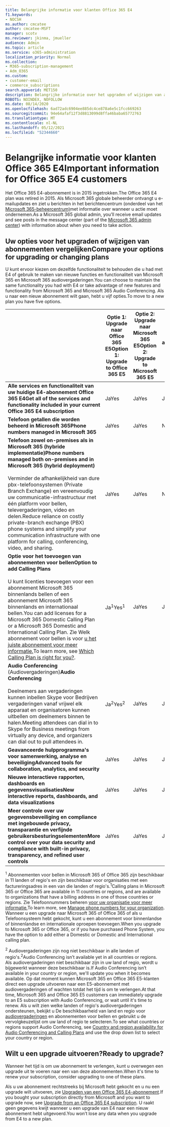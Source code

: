 ```yaml
---
title: Belangrijke informatie voor klanten Office 365 E4
f1.keywords:
- NOCSH
ms.author: cmcatee
author: cmcatee-MSFT
manager: scotv
ms.reviewer: jkinma, jmueller
audience: Admin
ms.topic: article
ms.service: o365-administration
localization_priority: Normal
ms.collection:
- M365-subscription-management
- Adm_O365
ms.custom:
- customer-email
- commerce_subscriptions
search.appverid: MET150
description: Belangrijke informatie over het upgraden of wijzigen van abonnementen voor klanten met Office 365 E4-abonnement.
ROBOTS: NOINDEX, NOFOLLOW
ms.date: 08/14/2020
ms.openlocfilehash: 6ad72adc6904ee885dc4ce878a6e5c1fcc669263
ms.sourcegitcommit: 94e64afaf12f3d8813099d8ffa46baba65772763
ms.translationtype: MT
ms.contentlocale: nl-NL
ms.lasthandoff: 05/12/2021
ms.locfileid: "52344660"
---
```

# <a name="important-information-for-office-365-e4-customers"></a><span data-ttu-id="d0762-103">Belangrijke informatie voor klanten Office 365 E4</span><span class="sxs-lookup"><span data-stu-id="d0762-103">Important information for Office 365 E4 customers</span></span>

<span data-ttu-id="d0762-104">Het Office 365 E4-abonnement is in 2015 ingetrokken.</span><span class="sxs-lookup"><span data-stu-id="d0762-104">The Office 365 E4 plan was retired in 2015.</span></span> <span data-ttu-id="d0762-105">Als Microsoft 365 globale beheerder ontvangt u e-mailupdates en ziet u berichten in het berichtencentrum (onderdeel van het [Microsoft 365-beheercentrum)](https://go.microsoft.com/fwlink/p/?linkid=2024339)met informatie over wanneer u actie moet ondernemen.</span><span class="sxs-lookup"><span data-stu-id="d0762-105">As a Microsoft 365 global admin, you’ll receive email updates and see posts in the message center (part of the [Microsoft 365 admin center](https://go.microsoft.com/fwlink/p/?linkid=2024339)) with information about when you need to take action.</span></span>

## <a name="compare-your-options-for-upgrading-or-changing-plans"></a><span data-ttu-id="d0762-106">Uw opties voor het upgraden of wijzigen van abonnementen vergelijken</span><span class="sxs-lookup"><span data-stu-id="d0762-106">Compare your options for upgrading or changing plans</span></span>

<span data-ttu-id="d0762-107">U kunt ervoor kiezen om dezelfde functionaliteit te behouden die u had met E4 of gebruik te maken van nieuwe functies en functionaliteit van Microsoft 365 en Microsoft 365 audiovergaderingen.</span><span class="sxs-lookup"><span data-stu-id="d0762-107">You can choose to maintain the same functionality you had with E4 or take advantage of new features and functionality from Microsoft 365 and Microsoft 365 Audio Conferencing.</span></span> <span data-ttu-id="d0762-108">Als u naar een nieuw abonnement wilt gaan, hebt u vijf opties.</span><span class="sxs-lookup"><span data-stu-id="d0762-108">To move to a new plan you have five options.</span></span>

|  | <span data-ttu-id="d0762-109">Optie 1: Upgrade naar Office 365 E5</span><span class="sxs-lookup"><span data-stu-id="d0762-109">Option 1: Upgrade to Office 365 E5</span></span> | <span data-ttu-id="d0762-110">Optie 2: Upgrade naar Microsoft 365 E5</span><span class="sxs-lookup"><span data-stu-id="d0762-110">Option 2: Upgrade to Microsoft 365 E5</span></span> | <span data-ttu-id="d0762-111">Optie 3: Upgrade naar Microsoft 365 E5 zonder audiovergaderingen</span><span class="sxs-lookup"><span data-stu-id="d0762-111">Option 3: Upgrade to Microsoft 365 E5 without Audio Conferencing</span></span> | <span data-ttu-id="d0762-112">Optie 4: Wijzigen in Office 365 E3</span><span class="sxs-lookup"><span data-stu-id="d0762-112">Option 4: Change to Office 365 E3</span></span> | <span data-ttu-id="d0762-113">Optie 5: Wijzigen in Microsoft 365 E3</span><span class="sxs-lookup"><span data-stu-id="d0762-113">Option 5: Change to Microsoft 365 E3</span></span> |
|-|-|-|-|-|-|
| <span data-ttu-id="d0762-114">**Alle services en functionaliteit van uw huidige E4-abonnement Office 365 E4**</span><span class="sxs-lookup"><span data-stu-id="d0762-114">**Get all of the services and functionality included in your current Office 365 E4 subscription**</span></span> | <span data-ttu-id="d0762-115">Ja</span><span class="sxs-lookup"><span data-stu-id="d0762-115">Yes</span></span> | <span data-ttu-id="d0762-116">Ja</span><span class="sxs-lookup"><span data-stu-id="d0762-116">Yes</span></span> | <span data-ttu-id="d0762-117">Ja</span><span class="sxs-lookup"><span data-stu-id="d0762-117">Yes</span></span> | <span data-ttu-id="d0762-118">Nee</span><span class="sxs-lookup"><span data-stu-id="d0762-118">No</span></span> | <span data-ttu-id="d0762-119">Nee</span><span class="sxs-lookup"><span data-stu-id="d0762-119">No</span></span> |
| <span data-ttu-id="d0762-120">**Telefoon getallen die worden beheerd in Microsoft 365**</span><span class="sxs-lookup"><span data-stu-id="d0762-120">**Phone numbers managed in Microsoft 365**</span></span> | <span data-ttu-id="d0762-121">Ja</span><span class="sxs-lookup"><span data-stu-id="d0762-121">Yes</span></span> | <span data-ttu-id="d0762-122">Ja</span><span class="sxs-lookup"><span data-stu-id="d0762-122">Yes</span></span> | <span data-ttu-id="d0762-123">Nee</span><span class="sxs-lookup"><span data-stu-id="d0762-123">No</span></span> | <span data-ttu-id="d0762-124">Nee</span><span class="sxs-lookup"><span data-stu-id="d0762-124">No</span></span> | <span data-ttu-id="d0762-125">Nee</span><span class="sxs-lookup"><span data-stu-id="d0762-125">No</span></span> |
| <span data-ttu-id="d0762-126">**Telefoon zowel on-premises als in Microsoft 365 (hybride implementatie)**</span><span class="sxs-lookup"><span data-stu-id="d0762-126">**Phone numbers managed both on-premises and in Microsoft 365 (hybrid deployment)**</span></span><br/><br/><span data-ttu-id="d0762-127">Verminder de afhankelijkheid van dure pbx-telefoonsystemen (Private Branch Exchange) en vereenvoudig uw communicatie-infrastructuur met één platform voor bellen, televergaderingen, video en delen.</span><span class="sxs-lookup"><span data-stu-id="d0762-127">Reduce reliance on costly private-branch exchange (PBX) phone systems and simplify your communication infrastructure with one platform for calling, conferencing, video, and sharing.</span></span> | <span data-ttu-id="d0762-128">Ja</span><span class="sxs-lookup"><span data-stu-id="d0762-128">Yes</span></span> | <span data-ttu-id="d0762-129">Ja</span><span class="sxs-lookup"><span data-stu-id="d0762-129">Yes</span></span> | <span data-ttu-id="d0762-130">Nee</span><span class="sxs-lookup"><span data-stu-id="d0762-130">No</span></span> | <span data-ttu-id="d0762-131">Nee</span><span class="sxs-lookup"><span data-stu-id="d0762-131">No</span></span> | <span data-ttu-id="d0762-132">Nee</span><span class="sxs-lookup"><span data-stu-id="d0762-132">No</span></span> |
| <span data-ttu-id="d0762-133">**Optie voor het toevoegen van abonnementen voor bellen**</span><span class="sxs-lookup"><span data-stu-id="d0762-133">**Option to add Calling Plans**</span></span><br/><br/><span data-ttu-id="d0762-134">U kunt licenties toevoegen voor een abonnement Microsoft 365 binnenlands bellen of een abonnement Microsoft 365 binnenlands en internationaal bellen.</span><span class="sxs-lookup"><span data-stu-id="d0762-134">You can add licenses for a Microsoft 365 Domestic Calling Plan or a Microsoft 365 Domestic and International Calling Plan.</span></span> <span data-ttu-id="d0762-135">Zie Welk abonnement voor bellen is voor [u het juiste abonnement voor meer informatie.](/MicrosoftTeams/calling-plan-landing-page)</span><span class="sxs-lookup"><span data-stu-id="d0762-135">To learn more, see [Which Calling Plan is right for you?](/MicrosoftTeams/calling-plan-landing-page).</span></span> | <span data-ttu-id="d0762-136">Ja<sup>1</sup></span><span class="sxs-lookup"><span data-stu-id="d0762-136">Yes<sup>1</sup></span></span> | <span data-ttu-id="d0762-137">Ja</span><span class="sxs-lookup"><span data-stu-id="d0762-137">Yes</span></span> | <span data-ttu-id="d0762-138">Ja</span><span class="sxs-lookup"><span data-stu-id="d0762-138">Yes</span></span> | <span data-ttu-id="d0762-139">Ja</span><span class="sxs-lookup"><span data-stu-id="d0762-139">Yes</span></span> | <span data-ttu-id="d0762-140">Ja</span><span class="sxs-lookup"><span data-stu-id="d0762-140">Yes</span></span> |
| <span data-ttu-id="d0762-141">**Audio Conferencing** (Audiovergaderingen)</span><span class="sxs-lookup"><span data-stu-id="d0762-141">**Audio Conferencing**</span></span><br/><br/><span data-ttu-id="d0762-142">Deelnemers aan vergaderingen kunnen inbellen Skype voor Bedrijven vergaderingen vanaf vrijwel elk apparaat en organisatoren kunnen uitbellen om deelnemers binnen te halen.</span><span class="sxs-lookup"><span data-stu-id="d0762-142">Meeting attendees can dial in to Skype for Business meetings from virtually any device, and organizers can dial out to pull attendees in.</span></span> | <span data-ttu-id="d0762-143">Ja<sup>2</sup></span><span class="sxs-lookup"><span data-stu-id="d0762-143">Yes<sup>2</sup></span></span> | <span data-ttu-id="d0762-144">Ja</span><span class="sxs-lookup"><span data-stu-id="d0762-144">Yes</span></span> | <span data-ttu-id="d0762-145">Ja</span><span class="sxs-lookup"><span data-stu-id="d0762-145">Yes</span></span> | <span data-ttu-id="d0762-146">Nee</span><span class="sxs-lookup"><span data-stu-id="d0762-146">No</span></span> | <span data-ttu-id="d0762-147">Nee</span><span class="sxs-lookup"><span data-stu-id="d0762-147">No</span></span> |
| <span data-ttu-id="d0762-148">**Geavanceerde hulpprogramma's voor samenwerking, analyse en beveiliging**</span><span class="sxs-lookup"><span data-stu-id="d0762-148">**Advanced tools for collaboration, analytics, and security**</span></span> | <span data-ttu-id="d0762-149">Ja</span><span class="sxs-lookup"><span data-stu-id="d0762-149">Yes</span></span> | <span data-ttu-id="d0762-150">Ja</span><span class="sxs-lookup"><span data-stu-id="d0762-150">Yes</span></span> | <span data-ttu-id="d0762-151">Ja</span><span class="sxs-lookup"><span data-stu-id="d0762-151">Yes</span></span> | <span data-ttu-id="d0762-152">Nee</span><span class="sxs-lookup"><span data-stu-id="d0762-152">No</span></span> | <span data-ttu-id="d0762-153">Nee</span><span class="sxs-lookup"><span data-stu-id="d0762-153">No</span></span> |
| <span data-ttu-id="d0762-154">**Nieuwe interactieve rapporten, dashboards en gegevensvisualisaties**</span><span class="sxs-lookup"><span data-stu-id="d0762-154">**New interactive reports, dashboards, and data visualizations**</span></span> | <span data-ttu-id="d0762-155">Ja</span><span class="sxs-lookup"><span data-stu-id="d0762-155">Yes</span></span> | <span data-ttu-id="d0762-156">Ja</span><span class="sxs-lookup"><span data-stu-id="d0762-156">Yes</span></span> | <span data-ttu-id="d0762-157">Ja</span><span class="sxs-lookup"><span data-stu-id="d0762-157">Yes</span></span> | <span data-ttu-id="d0762-158">Nee</span><span class="sxs-lookup"><span data-stu-id="d0762-158">No</span></span> | <span data-ttu-id="d0762-159">Nee</span><span class="sxs-lookup"><span data-stu-id="d0762-159">No</span></span> |
| <span data-ttu-id="d0762-160">**Meer controle over uw gegevensbeveiliging en compliance met ingebouwde privacy, transparantie en verfijnde gebruikersbesturingselementen**</span><span class="sxs-lookup"><span data-stu-id="d0762-160">**More control over your data security and compliance with built-in privacy, transparency, and refined user controls**</span></span> | <span data-ttu-id="d0762-161">Ja</span><span class="sxs-lookup"><span data-stu-id="d0762-161">Yes</span></span> | <span data-ttu-id="d0762-162">Ja</span><span class="sxs-lookup"><span data-stu-id="d0762-162">Yes</span></span> | <span data-ttu-id="d0762-163">Ja</span><span class="sxs-lookup"><span data-stu-id="d0762-163">Yes</span></span> | <span data-ttu-id="d0762-164">Nee</span><span class="sxs-lookup"><span data-stu-id="d0762-164">No</span></span> | <span data-ttu-id="d0762-165">Ja</span><span class="sxs-lookup"><span data-stu-id="d0762-165">Yes</span></span> |

<span data-ttu-id="d0762-166"><sup>1</sup> Abonnementen voor bellen in Microsoft 365 of Office 365 zijn beschikbaar in 11 landen of regio's en zijn beschikbaar voor organisaties met een factureringsadres in een van die landen of regio's.</span><span class="sxs-lookup"><span data-stu-id="d0762-166"><sup>1</sup>Calling plans in Microsoft 365 or Office 365 are available in 11 countries or regions, and are available to organizations that have a billing address in one of those countries or regions.</span></span> <span data-ttu-id="d0762-167">Zie Telefoonnummers beheren [voor uw organisatie voor meer informatie.](/microsoftteams/manage-phone-numbers-for-your-organization/manage-phone-numbers-for-your-organization)</span><span class="sxs-lookup"><span data-stu-id="d0762-167">To learn more, see [Manage phone numbers for your organization](/microsoftteams/manage-phone-numbers-for-your-organization/manage-phone-numbers-for-your-organization).</span></span> <span data-ttu-id="d0762-168">Wanneer u een upgrade naar Microsoft 365 of Office 365 of als u Telefoonsysteem hebt gekocht, kunt u een abonnement voor binnenlandse of binnenlandse en internationale oproepen toevoegen.</span><span class="sxs-lookup"><span data-stu-id="d0762-168">When you upgrade to Microsoft 365 or Office 365, or if you have purchased Phone System, you have the option to add either a Domestic or Domestic and International calling plan.</span></span>

<span data-ttu-id="d0762-169"><sup>2</sup> Audiovergaderingen zijn nog niet beschikbaar in alle landen of regio's.</span><span class="sxs-lookup"><span data-stu-id="d0762-169"><sup>2</sup>Audio Conferencing isn’t available yet in all countries or regions.</span></span> <span data-ttu-id="d0762-170">Als audiovergaderingen niet beschikbaar zijn in uw land of regio, wordt u bijgewerkt wanneer deze beschikbaar is.</span><span class="sxs-lookup"><span data-stu-id="d0762-170">If Audio Conferencing isn’t available in your country or region, we'll update you when it becomes available.</span></span> <span data-ttu-id="d0762-171">Op dat moment kunnen Microsoft 365 en Office 365 E5-klanten direct een upgrade uitvoeren naar een E5-abonnement met audiovergaderingen of wachten totdat het tijd is om te verlengen.</span><span class="sxs-lookup"><span data-stu-id="d0762-171">At that time, Microsoft 365 and Office 365 E5 customers can immediately upgrade to an E5 subscription with Audio Conferencing, or wait until it's time to renew.</span></span> <span data-ttu-id="d0762-172">Als u wilt zien welke landen of regio's audiovergaderingen ondersteunen, bekijkt u De beschikbaarheid van land en regio voor [audiovergaderingen](/microsoftteams/country-and-region-availability-for-audio-conferencing-and-calling-plans/country-and-region-availability-for-audio-conferencing-and-calling-plans) en abonnementen voor bellen en gebruikt u de vervolgkeuzelijst om uw land of regio te selecteren.</span><span class="sxs-lookup"><span data-stu-id="d0762-172">To see what countries or regions support Audio Conferencing, see [Country and region availability for Audio Conferencing and Calling Plans](/microsoftteams/country-and-region-availability-for-audio-conferencing-and-calling-plans/country-and-region-availability-for-audio-conferencing-and-calling-plans) and use the drop down list to select your country or region.</span></span>

## <a name="ready-to-upgrade"></a><span data-ttu-id="d0762-173">Wilt u een upgrade uitvoeren?</span><span class="sxs-lookup"><span data-stu-id="d0762-173">Ready to upgrade?</span></span>

<span data-ttu-id="d0762-174">Wanneer het tijd is om uw abonnement te verlengen, kunt u overwegen een upgrade uit te voeren naar een van deze abonnementen.</span><span class="sxs-lookup"><span data-stu-id="d0762-174">When it's time to renew your subscription, consider upgrading to one of these plans.</span></span>

<span data-ttu-id="d0762-175">Als u uw abonnement rechtstreeks bij Microsoft hebt gekocht en u nu een upgrade wilt uitvoeren, zie [Upgraden van een Office 365 E4-abonnement](upgrade-Office-365-E4.md).</span><span class="sxs-lookup"><span data-stu-id="d0762-175">If you bought your subscription directly from Microsoft and you want to upgrade now, see [Upgrade from an Office 365 E4 subscription](upgrade-Office-365-E4.md).</span></span> <span data-ttu-id="d0762-176">U raakt geen gegevens kwijt wanneer u een upgrade van E4 naar een nieuw abonnement hebt uitgevoerd.</span><span class="sxs-lookup"><span data-stu-id="d0762-176">You won’t lose any data when you upgrade from E4 to a new plan.</span></span>
